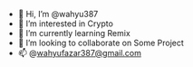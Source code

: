 - 👋 Hi, I’m @wahyu387
- 👀 I’m interested in Crypto
- 🌱 I’m currently learning Remix
- 💞️ I’m looking to collaborate on Some Project
- 📫 @wahyufazar387@gmail.com

<!---
wahyu387/wahyu387 is a ✨ special ✨ repository because its `README.md` (this file) appears on your GitHub profile.
You can click the Preview link to take a look at your changes.
--->
